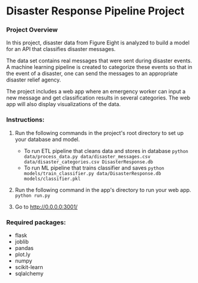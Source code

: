 # Disaster Response Pipeline Project
### Project Overview
In this project, disaster data from Figure Eight is analyzed to build a model for an API that classifies disaster messages.

The data set contains real messages that were sent during disaster events. A machine learning pipeline  is created to categorize these events so that in the event of a disaster, one can send the messages to an appropriate disaster relief agency.

The project includes a web app where an emergency worker can input a new message and get classification results in several categories. The web app will also display visualizations of the data.

### Instructions:
1. Run the following commands in the project's root directory to set up your database and model.

    - To run ETL pipeline that cleans data and stores in database
        `python data/process_data.py data/disaster_messages.csv data/disaster_categories.csv DisasterResponse.db`
    - To run ML pipeline that trains classifier and saves
        `python models/train_classifier.py data/DisasterResponse.db models/classifier.pkl`

2. Run the following command in the app's directory to run your web app.
    `python run.py`

3. Go to http://0.0.0.0:3001/

### Required packages:
- flask
- joblib
- pandas
- plot.ly
- numpy
- scikit-learn
- sqlalchemy

